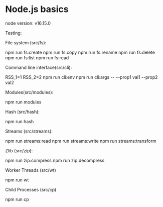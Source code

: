 # Node.js basics

node version: v16.15.0

Testing:

File system (src/fs):

npm run fs:create
npm run fs:copy
npm run fs:rename
npm run fs:delete
npm run fs:list
npm run fs:read

Command line interface(src/cli):

RSS_1=1 RSS_2=2 npm run cli:env
npm run cli:args -- --prop1 val1 --prop2 val2

Modules(src/modules):

npm run modules

Hash (src/hash):

npm run hash

Streams (src/streams):

npm run streams:read
npm run streams:write
npm run streams:transform

Zlib (src/zip):

npm run zip:compress
npm run zip:decompress

Worker Threads (src/wt)

npm run wt

Child Processes (src/cp)

npm run cp
